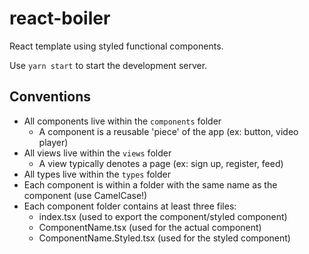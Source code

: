 # react-boiler
React template using styled functional components.

Use `yarn start` to start the development server.

## Conventions

* All components live within the `components` folder
  * A component is a reusable 'piece' of the app (ex: button, video player)
* All views live within the `views` folder
  * A view typically denotes a page (ex: sign up, register, feed)
* All types live within the `types` folder
* Each component is within a folder with the same name as the component (use CamelCase!)
* Each component folder contains at least three files:
  * index.tsx (used to export the component/styled component)
  * ComponentName.tsx (used for the actual component)
  * ComponentName.Styled.tsx (used for the styled component)

